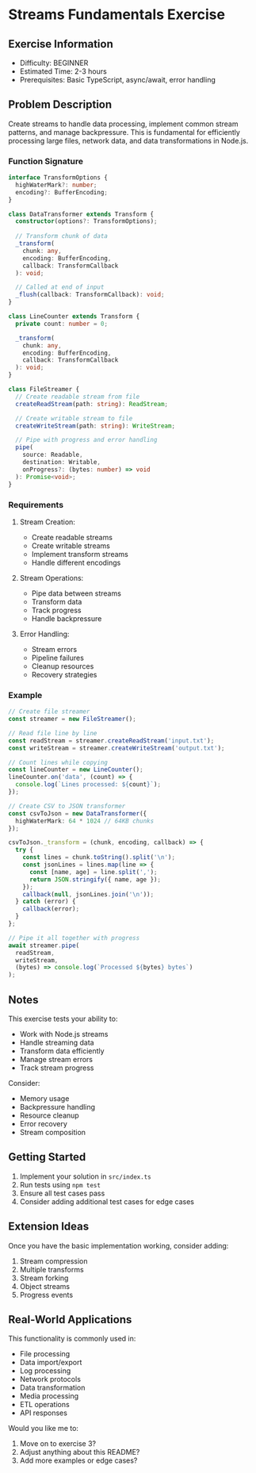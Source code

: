 # Streams Fundamentals Exercise

## Exercise Information
- Difficulty: BEGINNER
- Estimated Time: 2-3 hours
- Prerequisites: Basic TypeScript, async/await, error handling

## Problem Description

Create streams to handle data processing, implement common stream patterns, and manage backpressure. This is fundamental for efficiently processing large files, network data, and data transformations in Node.js.

### Function Signature
```typescript
interface TransformOptions {
  highWaterMark?: number;
  encoding?: BufferEncoding;
}

class DataTransformer extends Transform {
  constructor(options?: TransformOptions);
  
  // Transform chunk of data
  _transform(
    chunk: any,
    encoding: BufferEncoding,
    callback: TransformCallback
  ): void;

  // Called at end of input
  _flush(callback: TransformCallback): void;
}

class LineCounter extends Transform {
  private count: number = 0;

  _transform(
    chunk: any,
    encoding: BufferEncoding,
    callback: TransformCallback
  ): void;
}

class FileStreamer {
  // Create readable stream from file
  createReadStream(path: string): ReadStream;

  // Create writable stream to file
  createWriteStream(path: string): WriteStream;

  // Pipe with progress and error handling
  pipe(
    source: Readable,
    destination: Writable,
    onProgress?: (bytes: number) => void
  ): Promise<void>;
}
```

### Requirements

1. Stream Creation:
    - Create readable streams
    - Create writable streams
    - Implement transform streams
    - Handle different encodings

2. Stream Operations:
    - Pipe data between streams
    - Transform data
    - Track progress
    - Handle backpressure

3. Error Handling:
    - Stream errors
    - Pipeline failures
    - Cleanup resources
    - Recovery strategies

### Example

```typescript
// Create file streamer
const streamer = new FileStreamer();

// Read file line by line
const readStream = streamer.createReadStream('input.txt');
const writeStream = streamer.createWriteStream('output.txt');

// Count lines while copying
const lineCounter = new LineCounter();
lineCounter.on('data', (count) => {
  console.log(`Lines processed: ${count}`);
});

// Create CSV to JSON transformer
const csvToJson = new DataTransformer({
  highWaterMark: 64 * 1024 // 64KB chunks
});

csvToJson._transform = (chunk, encoding, callback) => {
  try {
    const lines = chunk.toString().split('\n');
    const jsonLines = lines.map(line => {
      const [name, age] = line.split(',');
      return JSON.stringify({ name, age });
    });
    callback(null, jsonLines.join('\n'));
  } catch (error) {
    callback(error);
  }
};

// Pipe it all together with progress
await streamer.pipe(
  readStream,
  writeStream,
  (bytes) => console.log(`Processed ${bytes} bytes`)
);
```

## Notes

This exercise tests your ability to:
- Work with Node.js streams
- Handle streaming data
- Transform data efficiently
- Manage stream errors
- Track stream progress

Consider:
- Memory usage
- Backpressure handling
- Resource cleanup
- Error recovery
- Stream composition

## Getting Started

1. Implement your solution in `src/index.ts`
2. Run tests using `npm test`
3. Ensure all test cases pass
4. Consider adding additional test cases for edge cases

## Extension Ideas

Once you have the basic implementation working, consider adding:
1. Stream compression
2. Multiple transforms
3. Stream forking
4. Object streams
5. Progress events

## Real-World Applications

This functionality is commonly used in:
- File processing
- Data import/export
- Log processing
- Network protocols
- Data transformation
- Media processing
- ETL operations
- API responses

Would you like me to:
1. Move on to exercise 3?
2. Adjust anything about this README?
3. Add more examples or edge cases?
